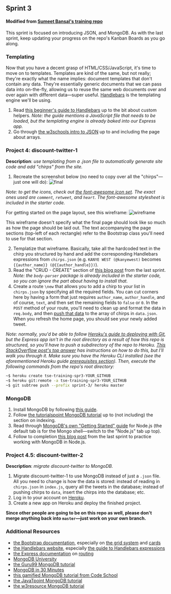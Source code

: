 ## Sprint 3
#### Modified from [Sumeet Bansal's training repo](https://github.com/sumeet-bansal/tse-training/)

This sprint is focused on introducing JSON, and MongoDB. As with the last sprint, keep updating your progress on the repo's Kanban Boards as you go along.

### Templating
Now that you have a decent grasp of HTML/CSS/JavaScript, it's time to move on to templates. Templates are kind of the same, but not really; they're exactly what the name implies: document templates that don't contain any data. They're essentially generic documents that we can pass data into on-the-fly, allowing us to reuse the same web documents over and over again with different data&mdash;super useful. [Handlebars](https://handlebarsjs.com/) is the templating engine we'll be using.
1. Read [this beginner's guide to Handlebars](https://www.sitepoint.com/a-beginners-guide-to-handlebars/) up to the bit about custom helpers. *Note: the guide mentions a JavaScript file that needs to be loaded, but the templating engine is already baked into our Express app.*
2. Go through [the w3schools intro to JSON](https://www.w3schools.com/js/js_json_intro.asp) up to and including the page about arrays.

### Project 4: discount-twitter-1
__Description__: *use templating from a .json file to automatically generate site code and add "chirps" from the site.*
1. Recreate the screenshot below (no need to copy over all the "chirps"&mdash;just one will do):
![final](https://github.com/sumeet-bansal/tse-training/blob/master/sprint-3/reference/final.png "final")

*Note: to get the icons, check out [the font-awesome icon set](https://fontawesome.com/icons?d=gallery&m=free). The exact ones used are `comment`, `retweet`, and `heart`. The font-awesome stylesheet is included in the starter code.*

For getting started on the page layout, see this wireframe:
![wireframe](https://github.com/sumeet-bansal/tse-training/blob/master/sprint-3/reference/wireframe.png "wireframe")

This wireframe doesn't specify what the final page should look like so much as how the page should be laid out. The text accompanying the page sections (top-left of each rectangle) refer to the Bootstrap class you'll need to use for that section.

2. Templatize that wireframe. Basically, take all the hardcoded text in the chirp you structured by hand and add the corresponding Handlebars expressions from `chirps.json` (e.g. `KANYE WEST (@kanyewest)` becomes `{{author_name}} (@{{author_handle}})`).
3. Read the "CRUD - CREATE" section of [this blog post](https://zellwk.com/blog/crud-express-mongodb/) from the last sprint. *Note: the `body-parser` package is already included in the starter code, so you can ignore the part about having to install that.*
4. Create a route `\new` that allows you to add a chirp to your list in `chirps.json` by specifying all the required fields. You can cut corners here by having a form that just requires `author_name`, `author_handle`, and of course, `text`, and then set the remaining fields to `false` or `0`. In the `POST` method of your route, you'll need to clean up and format the data in `req.body`, and then [push that data](https://www.w3schools.com/jsref/jsref_push.asp) to the array of chirps in `data.json`. When you refresh the home page, you should see your newly added tweet.

*Note: normally, you'd be able to follow [Heroku's guide to deploying with Git](https://devcenter.heroku.com/articles/git), but the Express app isn't in the root directory as a result of how this repo is structured, so you'll have to push a subdirectory of the repo to Heroku. [This StackOverflow post's top answer](https://stackoverflow.com/a/10648623) has instructions on how to do this, but I'll walk you through it. Make sure you have the Heroku CLI installed (see the aforementioned Heroku guide [prerequisites section](https://devcenter.heroku.com/articles/git#prerequisites-install-git-and-the-heroku-cli)). Then, execute the following commands from the repo's root directory:*

```bash
~$ heroku create tse-training-spr3-YOUR_GITHUB
~$ heroku git:remote -a tse-training-spr3-YOUR_GITHUB
~$ git subtree push --prefix sprint-3/ heroku master
```

### MongoDB
1. Install MongoDB by following [this guide](https://docs.mongodb.com/manual/administration/install-community/).
2. Follow [the tutorialspoint MongoDB tutorial](https://www.tutorialspoint.com/mongodb/index.htm) up to (not including) the section on indexing.
3. Read through [MongoDB's own "Getting Started" guide](https://docs.mongodb.com/manual/tutorial/getting-started/) for Node.js (the default tab is for the Mongo shell&mdash;switch to the "Node.js" tab up top).
4. Follow to completion [this blog post](https://zellwk.com/blog/crud-express-mongodb/) from the last sprint to practice working with MongoDB in Node.js.

### Project 4.5: discount-twitter-2
__Description__: *migrate discount-twitter to MongoDB.*
1. Migrate discount-twitter-1 to use MongoDB instead of just a `.json` file. All you need to change is how the data is stored: instead of reading in `chirps.json` in `index.js`, query all the tweets in the database; instead of pushing chirps to `data`, insert the chirps into the database; etc.
2. Log in to your account on [Heroku](https://www.heroku.com/).
3. Create a new app on Heroku and deploy the finished project.


__Since other people are going to be on this repo as well, please don't merge anything back into `master`&mdash;just work on your own branch.__

### Additional Resources
+ [the Bootstrap documentation](https://getbootstrap.com/docs/4.0/layout/overview/), especially on [the grid system](https://getbootstrap.com/docs/4.0/layout/grid/) and [cards](https://getbootstrap.com/docs/4.0/components/card/)
+ [the Handlebars website](https://handlebarsjs.com/), especially [the guide to Handlebars expressions](https://handlebarsjs.com/expressions.html)
+ [the Express documentation](https://expressjs.com/) on [routing](https://expressjs.com/en/starter/basic-routing.html)
+ [MongoDB University](https://university.mongodb.com/)
+ [the Guru99 MongoDB tutorial](https://www.guru99.com/mongodb-tutorials.html)
+ [MongoDB in 30 Minutes](https://www.youtube.com/watch?v=pWbMrx5rVBE)
+ [this gamified MongoDB tutorial from Code School](https://www.codeschool.com/courses/the-magical-marvels-of-mongodb)
+ [the JavaTpoint MongoDB tutorial](https://www.javatpoint.com/mongodb-tutorial)
+ [the w3resource MongoDB tutorial](https://www.w3resource.com/mongodb/introduction-mongodb.php)